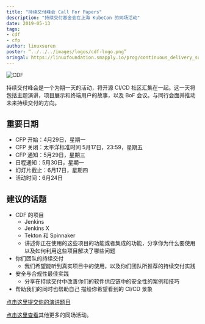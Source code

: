 ```yaml
---
title: "持续交付峰会 Call For Papers"
description: "持续交付基金会在上海 KubeCon 的同场活动"
date: 2019-05-13
tags:
- cdf
- cfp
author: linuxsuren
poster: “../../../images/logos/cdf-logo.png”
oringal: https://linuxfoundation.smapply.io/prog/continuous_delivery_summit_china_2019/
---
```


![CDF](../../../images/logos/cdf-logo.png)

持续交付峰会是一个为期一天的活动，将开源 CI/CD 社区汇集在一起。这一天将包括主题演讲，项目展示和终端用户的故事，以及 BoF 会议。与同行会面并推动未来持续交付的方向。

## 重要日期
* CFP 开始：4月29日，星期一
* CFP 关闭：太平洋标准时间 5月17日，23:59，星期五
* CFP 通知：5月29日，星期三
* 日程通知：5月30日，星期一
* 幻灯片截止：6月17日，星期四
* 活动时间：6月24日

## 建议的话题
* CDF 的项目
    * Jenkins
    * Jenkins X
    * Tekton 和 Spinnaker
    * 讲述你正在使用的这些项目的功能或者集成的功能，分享你为什么要使用以及如何利用这些项目解决了哪些问题
* 你们团队的持续交付
    * 我们希望能听到真实项目中的使用，以及你们团队所推荐的持续交付实践
* 安全与合规性最佳实践
    * 分享在持续交付中改善你们的软件供应链中的安全性的案例和技巧
* 帮助我们的同时也帮助自己
    描绘你希望看到的 CI/CD 景象
    
[点击这里提交你的演讲题目](https://linuxfoundation.smapply.io/prog/continuous_delivery_summit_china_2019/)

[点击这里查看](https://www.lfasiallc.com/events/kubecon-cloudnativecon-china-2019/co-located-events/)其他更多的同场活动。
